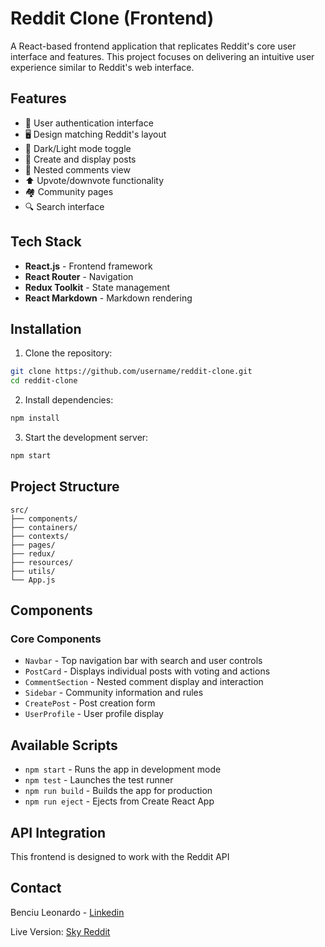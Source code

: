 # Reddit Clone (Frontend)

A React-based frontend application that replicates Reddit's core user interface and features. This project focuses on delivering an intuitive user experience similar to Reddit's web interface.

## Features

- 👤 User authentication interface
- 🖥️ Design matching Reddit's layout
- 🌙 Dark/Light mode toggle
- 📝 Create and display posts
- 💬 Nested comments view
- ⬆️ Upvote/downvote functionality
- 🏘️ Community pages
- 🔍 Search interface

## Tech Stack

- **React.js** - Frontend framework
- **React Router** - Navigation
- **Redux Toolkit** - State management
- **React Markdown** - Markdown rendering

## Installation

1. Clone the repository:
```bash
git clone https://github.com/username/reddit-clone.git
cd reddit-clone
```

2. Install dependencies:
```bash
npm install
```

3. Start the development server:
```bash
npm start
```

## Project Structure

```
src/
├── components/         
├── containers/         
├── contexts/          
├── pages/            
├── redux/           
├── resources/
├── utils/         
└── App.js          
```

## Components

### Core Components
- `Navbar` - Top navigation bar with search and user controls
- `PostCard` - Displays individual posts with voting and actions
- `CommentSection` - Nested comment display and interaction
- `Sidebar` - Community information and rules
- `CreatePost` - Post creation form
- `UserProfile` - User profile display

## Available Scripts

- `npm start` - Runs the app in development mode
- `npm test` - Launches the test runner
- `npm run build` - Builds the app for production
- `npm run eject` - Ejects from Create React App

## API Integration

This frontend is designed to work with the Reddit API


## Contact

Benciu Leonardo - [Linkedin](https://www.linkedin.com/in/leonardo-benciu-a02a7828a/)

Live Version: [Sky Reddit](https://sky-reddit.netlify.app/)
